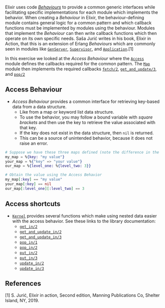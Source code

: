 Elixir uses code [_Behaviours_][behaviors] to provide a common generic interfaces while facilitating specific implementations for each module which implements the behavior. When creating a _Behaviour_ in Elixir, the behaviour-defining module contains general logic for a common pattern and which callback functions must be implemented by modules using the behaviour. Modules that implement the _Behaviour_ can then write callback functions which then operate on its own specific needs. Saša Jurić writes in his book, Elixir in Action, that this is an extension of Erlang _Behaviours_ which are commonly seen in modules like [`GenServer`][genserver], [`Supervisor`][supervisor], and [`Application`][application].[1]

In this exercise we looked at the _Access Behaviour_ where the [`Access`][access] module defines the callbacks required for the common pattern. The [`Map`][map] module then implements the required callbacks [`fetch/2`][map-fetch], [`get_and_update/3`][map-get-and-update], and [`pop/2`][map-pop]

## Access Behaviour

- _Access Behaviour_ provides a common interface for retrieving key-based data from a data structure.
  - Like from a map or keyword list data structure.
  - To use the behavior, you may follow a bound variable with _square brackets_ and then use the key to retrieve the value associated with that key.
  - If the key does not exist in the data structure, then `nil` is returned.
  - This can be a source of unintended behavior, because it does not raise an error.

```elixir
# Suppose we have these three maps defined (note the difference in the key type)
my_map = %{key: "my value"}
your_map = %{"key" => "your value"}
our_map = %{level_one: %{level_two: 3}}

# Obtain the value using the Access Behavior
my_map[:key] == "my value"
your_map[:key] == nil
our_map[:level_one][:level_two] == 3
```

## Access shortcuts

- [`Kernel`][kernel] provides several functions which make using nested data easier with the access behavior. See these links to the library documentation:
  - [`get_in/2`][get-in-2]
  - [`get_and_update_in/2`][get-and-update-in-2]
  - [`get_and_update_in/3`][get-and-update-in-3]
  - [`pop_in/1`][pop-in-1]
  - [`pop_in/2`][pop-in-2]
  - [`put_in/2`][put-in-2]
  - [`put_in/3`][put-in-3]
  - [`update_in/2`][update-in-2]
  - [`update_in/3`][update-in-3]

## References

[1] S. Jurić, Elixir in action, Second edition, Manning Publications Co, Shelter Island, NY, 2019.

[kernel]: https://hexdocs.pm/elixir/Kernel.html#content
[behaviors]: https://hexdocs.pm/elixir/Module.html#module-behaviour
[genserver]: https://hexdocs.pm/elixir/GenServer.html#content
[supervisor]: https://hexdocs.pm/elixir/Supervisor.html#content
[application]: https://hexdocs.pm/elixir/Application.html#content
[access]: https://hexdocs.pm/elixir/Access.html#content
[map]: https://hexdocs.pm/elixir/Map.html#content
[map-fetch]: https://hexdocs.pm/elixir/Map.html#fetch/2
[map-get-and-update]: https://hexdocs.pm/elixir/Map.html#get_and_update/3
[map-pop]: https://hexdocs.pm/elixir/Map.html#pop/3
[get-in-2]: https://hexdocs.pm/elixir/Kernel.html#get_in/2
[get-and-update-in-2]: https://hexdocs.pm/elixir/Kernel.html#get_and_update_in/2
[get-and-update-in-3]: https://hexdocs.pm/elixir/Kernel.html#get_and_update_in/3
[pop-in-1]: https://hexdocs.pm/elixir/Kernel.html#pop_in/1
[pop-in-2]: https://hexdocs.pm/elixir/Kernel.html#pop_in/2
[put-in-2]: https://hexdocs.pm/elixir/Kernel.html#put_in/2
[put-in-3]: https://hexdocs.pm/elixir/Kernel.html#put_in/3
[update-in-2]: https://hexdocs.pm/elixir/Kernel.html#update_in/2
[update-in-3]: https://hexdocs.pm/elixir/Kernel.html#update_in/3
